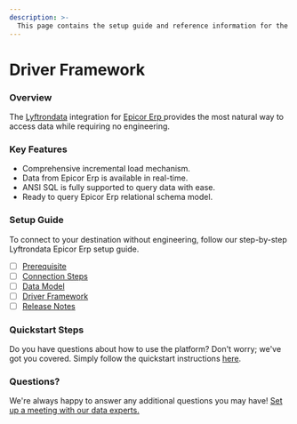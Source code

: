 ```yaml
---
description: >-
  This page contains the setup guide and reference information for the Epicor Erp source connector.
---
```


# Driver Framework

### Overview

The [Lyftrondata](https://www.lyftrondata.com/) integration for [Epicor Erp](https://www.lyftrondata.com/integration/epicor-erp/)[ ](https://www.lyftrondata.com/integration/epicor-erp/)provides the most natural way to access data while requiring no engineering.

### Key Features

* Comprehensive incremental load mechanism.
* Data from Epicor Erp is available in real-time.&#x20;
* ANSI SQL is fully supported to query data with ease.
* Ready to query Epicor Erp relational schema model.

### Setup Guide

To connect to your destination without engineering, follow our step-by-step Lyftrondata Epicor Erp setup guide.

* [ ] [Prerequisite](../../finance-analytics/epicor-erp/prerequisite.md)
* [ ] [Connection Steps](../../finance-analytics/epicor-erp/connection-steps.md)
* [ ] [Data Model](../../finance-analytics/epicor-erp/data-model/)
* [ ] [Driver Framework](../../finance-analytics/epicor-erp/driver-framework/)
* [ ] [Release Notes](../../finance-analytics/epicor-erp/release-notes.md)

### Quickstart Steps

Do you have questions about how to use the platform? Don't worry; we've got you covered. Simply follow the quickstart instructions [here](../../../quickstart-steps.md).

### Questions? <a href="#questions" id="questions"></a>

We're always happy to answer any additional questions you may have! [Set up a meeting with our data experts.](https://www.lyftrondata.com/book-a-meeting/)


